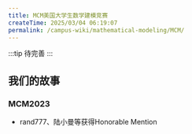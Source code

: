 ```yaml
---
title: MCM美国大学生数学建模竞赛
createTime: 2025/03/04 06:19:07
permalink: /campus-wiki/mathematical-modeling/MCM/
---
```



:::tip
待完善
:::


## 我们的故事

### MCM2023

- rand777、陆小曼等获得Honorable Mention